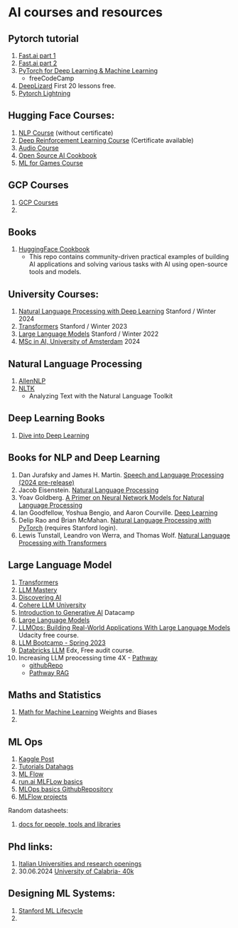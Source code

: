 # AI courses and resources
 
## Pytorch tutorial
 1. [Fast.ai part 1](https://course.fast.ai/)
 2. [Fast.ai part 2](https://course.fast.ai/Lessons/part2.html)
 3. [PyTorch for Deep Learning & Machine Learning](https://www.youtube.com/watch?v=V_xro1bcAuA)
    * freeCodeCamp
  4. [DeepLizard](https://deeplizard.com/learn/video/v5cngxo4mIg) First 20 lessons free.
  5. [Pytorch Lightning](https://lightning.ai/docs/pytorch/stable/)
   


## Hugging Face Courses:
1. [NLP Course](https://huggingface.co/learn/nlp-course) (without certificate)
2. [Deep Reinforcement Learning Course](https://huggingface.co/learn/deep-rl-course) (Certificate available)
3. [Audio Course](https://huggingface.co/learn/audio-course)
4. [Open Source AI Cookbook](https://huggingface.co/learn/cookbook)
5. [ML for Games Course](https://huggingface.co/learn/ml-games-course)

## GCP Courses
1. [GCP Courses](https://github.com/sathishvj/awesome-gcp-certifications/tree/master)
2. 
## Books
1. [HuggingFace Cookbook](https://github.com/huggingface/cookbook) 
   * This repo contains community-driven practical examples of building AI applications and solving various tasks with AI using open-source tools and models.

## University Courses:
1. [Natural Language Processing with Deep Learning](https://web.stanford.edu/class/cs224n/) Stanford / Winter 2024
2. [Transformers](https://web.stanford.edu/class/cs25/prev_years/2023_winter/index.html) Stanford / Winter 2023
3. [Large Language Models](https://stanford-cs324.github.io/winter2022/) Stanford / Winter 2022
4. [MSc in AI, University of Amsterdam](https://uvafomo.github.io/) 2024

## Natural Language Processing 
1. [AllenNLP](https://guide.allennlp.org/)
2. [NLTK](https://www.nltk.org/book/) 
   * Analyzing Text with the Natural Language Toolkit

## Deep Learning Books
1. [Dive into Deep Learning](https://d2l.ai/)

## Books for NLP and Deep Learning
1. Dan Jurafsky and James H. Martin. [Speech and Language Processing (2024 pre-release)](https://web.stanford.edu/~jurafsky/slpdraft/)
2. Jacob Eisenstein. [Natural Language Processing](https://github.com/jacobeisenstein/gt-nlp-class/blob/master/notes/eisenstein-nlp-notes.pdf)
3. Yoav Goldberg. [A Primer on Neural Network Models for Natural Language Processing](http://u.cs.biu.ac.il/~yogo/nnlp.pdf)
4. Ian Goodfellow, Yoshua Bengio, and Aaron Courville. [Deep Learning](http://www.deeplearningbook.org/)
5. Delip Rao and Brian McMahan. [Natural Language Processing with PyTorch](http://library.stanford.edu/sfx?genre=book&atitle=&title=Natural%20language%20processing%20with%20PyTorch%20:%20build%20intelligent%20language%20applications%20using%20deep%20learning%20/&isbn=9781491978207&volume=&issue=&date=20190101&aulast=Rao,%20Delip,,%20author.&spage=&pages=&sid=EBSCO:VLeBooks:edsvle.AH35866319) (requires Stanford login).
6. Lewis Tunstall, Leandro von Werra, and Thomas Wolf. [Natural Language Processing with Transformers](https://transformersbook.com/)


## Large Language Model
   1. [Transformers](https://web.stanford.edu/class/cs25/prev_years/2023_winter/index.html) 
   2. [LLM Mastery](https://areganti.notion.site/Applied-LLMs-Mastery-2024-562ddaa27791463e9a1286199325045c)
   3. [Discovering AI](https://github.com/xpepper/discovering-ai)
   4. [Cohere LLM University](https://docs.cohere.com/docs/llmu)
   5. [Introduction to Generative AI](https://campus.datacamp.com/courses/generative-ai-concepts/introduction-to-generative-ai?ex=1) Datacamp
   6. [Large Language Models ](https://stanford-cs324.github.io/winter2022/)
   7. [LLMOps: Building Real-World Applications With Large Language Models](https://learn.udacity.com/paid-courses/cd13455) Udacity free course.
   8. [LLM Bootcamp - Spring 2023](https://fullstackdeeplearning.com/llm-bootcamp/spring-2023/)
   9. [Databricks LLM](https://learning.edx.org/course/course-v1:Databricks+LLM101x+3T2023/home) Edx, Free audit course.
   10. Increasing LLM preocessing time 4X - [Pathway](https://pathway.com/)
       * [githubRepo](https://github.com/pathwaycom/pathway/blob/main/python/pathway/xpacks/llm/question_answering.py)
       * [Pathway RAG](https://pathway.com/developers/showcases/adaptive-rag#cheap-rags-up-for-grabs-how-we-cut-llm-costs-without-sacrificing-accuracy)

## Maths and Statistics
1. [Math for Machine Learning](https://www.youtube.com/watch?v=uZeDTwWcnuY&list=PLD80i8An1OEGZ2tYimemzwC3xqkU0jKUg&index=4) Weights and Biases
2. 

## ML Ops
1. [Kaggle Post](https://www.kdnuggets.com/10-github-repositories-to-master-mlops)
2. [Tutorials Datahags](https://dagshub.com/blog/tag/tutorials/)
3. [ML Flow](https://github.com/mlflow/mlflow)
4. [run.ai MLFLow basics](https://www.run.ai/guides/machine-learning-operations/mlflow)
5. [MLOps basics GithubRepository](https://github.com/graviraja/MLOps-Basics)
6. [MLFlow projects](https://mlflow.org/docs/latest/projects.html)

Random datasheets:
1. [docs for people, tools and libraries](https://docs.google.com/spreadsheets/u/0/d/1fo-4t75Y083R1ZFdfLonyhqKskrUElSDQfmHFgC1tOo/htmlview#)

## Phd links:
1. [Italian Universities and research openings](https://bandi.mur.gov.it/)
2. 30.06.2024 [University of Calabria- 40k](https://bandi.mur.gov.it/bandi.php/public/fellowship/id_fellow/257988)


## Designing ML Systems:
1. [Stanford ML Lifecycle ](https://www.youtube.com/watch?v=Y4SpU_3vXL0&ab_channel=StanfordMLSysSeminars)
2. 